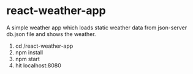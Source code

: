 # react-weather-app

A simple weather app which loads static weather data from json-server db.json file and shows the weather.

1. cd /react-weather-app
2. npm install
3. npm start
4. hit localhost:8080
